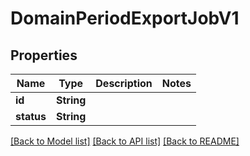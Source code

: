 # DomainPeriodExportJobV1

## Properties

Name | Type | Description | Notes
------------ | ------------- | ------------- | -------------
**id** | **String** |  |
**status** | **String** |  |

[[Back to Model list]](./README.md#documentation-for-models) [[Back to API list]](./README.md#documentation-for-api-endpoints) [[Back to README]](../README.md)
